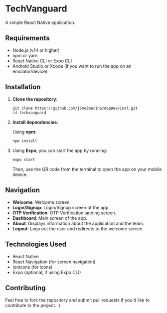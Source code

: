 # TechVanguard

A simple React Native application.

## Requirements

- Node.js (v14 or higher)
- npm or yarn
- React Native CLI or Expo CLI
- Android Studio or Xcode (if you want to run the app on an emulator/device)

## Installation

1. **Clone the repository**:

   ```bash
   git clone https://github.com/jomelmarino/AppDevFinal.git
   cd techvanguard
   ```

2. **Install dependencies**:

   Using **npm**:

   ```bash
   npm install
   ```

4. Using **Expo**, you can start the app by running:

   ```bash
   expo start
   ```

   Then, use the QR code from the terminal to open the app on your mobile device.

## Navigation

- **Welcome**: Welcome screen.
- **Login/Signup**: Login/Signup screen of the app.
- **OTP Verification**: OTP Verification landing screen.
- **Dashboard**: Main screen of the app.
- **About**: Displays information about the application and the team.
- **Logout**: Logs out the user and redirects to the welcome screen.

## Technologies Used

- React Native
- React Navigation (for screen navigation)
- Ionicons (for icons)
- Expo (optional, if using Expo CLI)

## Contributing

Feel free to fork the repository and submit pull requests if you'd like to contribute to the project. :)
